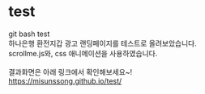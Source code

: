 # test
git bash test<br>
하나은행 환전지갑 광고 랜딩페이지를 테스트로 올려보았습니다.<br>
scrollme.js와, css 애니메이션을 사용하였습니다.<br><br>
결과화면은 아래 링크에서 확인해보세요~!<br>
https://misunssong.github.io/test/
